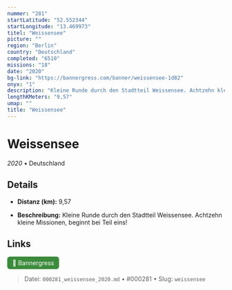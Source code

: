 ```yaml
---
nummer: "281"
startLatitude: "52.552344"
startLongitude: "13.469973"
titel: "Weissensee"
picture: ""
region: "Berlin"
country: "Deutschland"
completed: "6510"
missions: "18"
date: "2020"
bg-link: "https://bannergress.com/banner/weissensee-1d82"
onyx: "1"
description: "Kleine Runde durch den Stadtteil Weissensee. Achtzehn kleine Missionen, beginnt bei Teil eins!"
lengthKMeters: "9,57"
umap: ""
title: "Weissensee"
---
```

# Weissensee

*2020* • Deutschland



## Details
- **Distanz (km):** 9,57



- **Beschreibung:** Kleine Runde durch den Stadtteil Weissensee. Achtzehn kleine Missionen, beginnt bei Teil eins!


## Links
<div style="margin-top: 0.5em;">
<a href="https://bannergress.com/banner/weissensee-1d82" target="_blank" style="display:inline-block;margin-right:8px;padding:6px 12px;background-color:#3c8b3c;color:white;text-decoration:none;border-radius:6px;">🔗 Bannergress</a>

</div>


> Datei: `000281_weissensee_2020.md` • #000281 • Slug: `weissensee`
